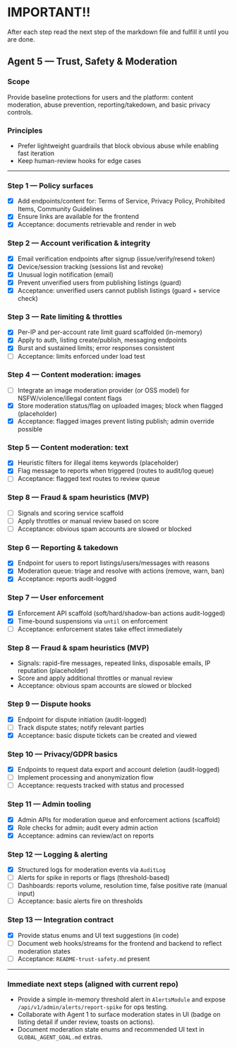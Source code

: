 # IMPORTANT!!
After each step read the next step of the markdown file  and fulfill it until you are done.

## Agent 5 — Trust, Safety & Moderation

### Scope
Provide baseline protections for users and the platform: content moderation, abuse prevention, reporting/takedown, and basic privacy controls.

### Principles
- Prefer lightweight guardrails that block obvious abuse while enabling fast iteration
- Keep human-review hooks for edge cases

---

### Step 1 — Policy surfaces
- [x] Add endpoints/content for: Terms of Service, Privacy Policy, Prohibited Items, Community Guidelines
- [x] Ensure links are available for the frontend
- [x] Acceptance: documents retrievable and render in web

### Step 2 — Account verification & integrity
- [x] Email verification endpoints after signup (issue/verify/resend token)
- [x] Device/session tracking (sessions list and revoke)
- [x] Unusual login notification (email)
- [x] Prevent unverified users from publishing listings (guard)
- [x] Acceptance: unverified users cannot publish listings (guard + service check)

### Step 3 — Rate limiting & throttles
- [x] Per-IP and per-account rate limit guard scaffolded (in-memory)
- [x] Apply to auth, listing create/publish, messaging endpoints
- [x] Burst and sustained limits; error responses consistent
- [ ] Acceptance: limits enforced under load test

### Step 4 — Content moderation: images
- [ ] Integrate an image moderation provider (or OSS model) for NSFW/violence/illegal content flags
- [x] Store moderation status/flag on uploaded images; block when flagged (placeholder)
- [x] Acceptance: flagged images prevent listing publish; admin override possible

### Step 5 — Content moderation: text
- [x] Heuristic filters for illegal items keywords (placeholder)
- [x] Flag message to reports when triggered (routes to audit/log queue)
- [ ] Acceptance: flagged text routes to review queue

### Step 8 — Fraud & spam heuristics (MVP)
- [ ] Signals and scoring service scaffold
- [ ] Apply throttles or manual review based on score
- [ ] Acceptance: obvious spam accounts are slowed or blocked

### Step 6 — Reporting & takedown
- [x] Endpoint for users to report listings/users/messages with reasons
- [x] Moderation queue: triage and resolve with actions (remove, warn, ban)
- [x] Acceptance: reports audit-logged

### Step 7 — User enforcement
- [x] Enforcement API scaffold (soft/hard/shadow-ban actions audit-logged)
- [x] Time-bound suspensions via `until` on enforcement
- [ ] Acceptance: enforcement states take effect immediately

### Step 8 — Fraud & spam heuristics (MVP)
- Signals: rapid-fire messages, repeated links, disposable emails, IP reputation (placeholder)
- Score and apply additional throttles or manual review
- Acceptance: obvious spam accounts are slowed or blocked

### Step 9 — Dispute hooks
- [x] Endpoint for dispute initiation (audit-logged)
- [ ] Track dispute states; notify relevant parties
- [x] Acceptance: basic dispute tickets can be created and viewed

### Step 10 — Privacy/GDPR basics
- [x] Endpoints to request data export and account deletion (audit-logged)
- [ ] Implement processing and anonymization flow
- [ ] Acceptance: requests tracked with status and processed

### Step 11 — Admin tooling
- [x] Admin APIs for moderation queue and enforcement actions (scaffold)
- [x] Role checks for admin; audit every admin action
- [x] Acceptance: admins can review/act on reports

### Step 12 — Logging & alerting
- [x] Structured logs for moderation events via `AuditLog`
- [ ] Alerts for spike in reports or flags (threshold-based)
- [ ] Dashboards: reports volume, resolution time, false positive rate (manual input)
- [ ] Acceptance: basic alerts fire on thresholds

### Step 13 — Integration contract
- [x] Provide status enums and UI text suggestions (in code)
- [ ] Document web hooks/streams for the frontend and backend to reflect moderation states
- [ ] Acceptance: `README-trust-safety.md` present

---

### Immediate next steps (aligned with current repo)
- Provide a simple in-memory threshold alert in `AlertsModule` and expose `/api/v1/admin/alerts/report-spike` for ops testing.
- Collaborate with Agent 1 to surface moderation states in UI (badge on listing detail if under review, toasts on actions).
- Document moderation state enums and recommended UI text in `GLOBAL_AGENT_GOAL.md` extras.


